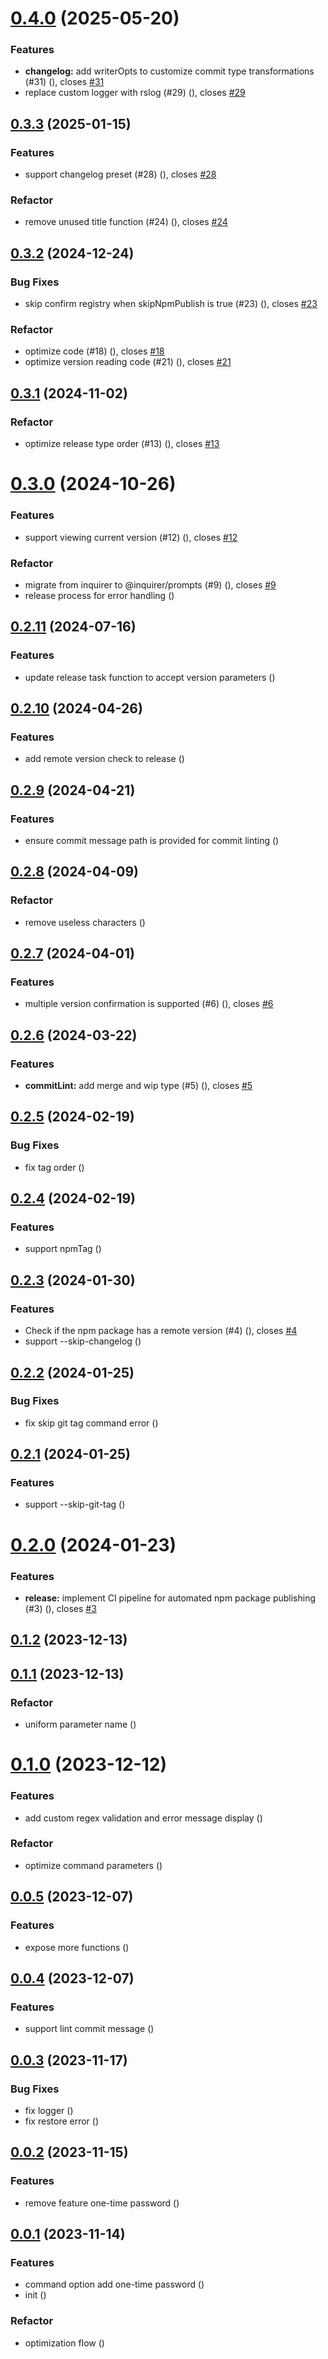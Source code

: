 # [0.4.0](https://github.com/varletjs/release/compare/v0.3.3...v0.4.0) (2025-05-20)

### Features

- **changelog:** add writerOpts to customize commit type transformations (#31) ([](https://github.com/varletjs/release/commit/c682b35b431becc7aa6c06e742ca550cbd88125e)), closes [#31](https://github.com/varletjs/release/issues/31)
- replace custom logger with rslog (#29) ([](https://github.com/varletjs/release/commit/258e786c7a26095dd87e80c532192202e6e68326)), closes [#29](https://github.com/varletjs/release/issues/29)

## [0.3.3](https://github.com/varletjs/release/compare/v0.3.2...v0.3.3) (2025-01-15)

### Features

- support changelog preset (#28) ([](https://github.com/varletjs/release/commit/9daf25cf58bfb55034118344f8c900d3f1e58820)), closes [#28](https://github.com/varletjs/release/issues/28)

### Refactor

- remove unused title function (#24) ([](https://github.com/varletjs/release/commit/ac37481d8257585d73fa14deb2b131a960059007)), closes [#24](https://github.com/varletjs/release/issues/24)

## [0.3.2](https://github.com/varletjs/release/compare/v0.3.1...v0.3.2) (2024-12-24)

### Bug Fixes

- skip confirm registry when skipNpmPublish is true (#23) ([](https://github.com/varletjs/release/commit/ea20a40c191ba62c96b7e9c1522c3adb0ad42ccf)), closes [#23](https://github.com/varletjs/release/issues/23)

### Refactor

- optimize code (#18) ([](https://github.com/varletjs/release/commit/b732aa2f4fd31945bc19fe906dcb1754145ea566)), closes [#18](https://github.com/varletjs/release/issues/18)
- optimize version reading code (#21) ([](https://github.com/varletjs/release/commit/4c3c25d19537246ec6c934f6e9086ea6fb833414)), closes [#21](https://github.com/varletjs/release/issues/21)

## [0.3.1](https://github.com/varletjs/release/compare/v0.3.0...v0.3.1) (2024-11-02)

### Refactor

- optimize release type order (#13) ([](https://github.com/varletjs/release/commit/8b5b0178d93753071349b9ef29641db5da8b1f3a)), closes [#13](https://github.com/varletjs/release/issues/13)

# [0.3.0](https://github.com/varletjs/release/compare/v0.2.11...v0.3.0) (2024-10-26)

### Features

- support viewing current version (#12) ([](https://github.com/varletjs/release/commit/daf30da9c3004074861915f19d4f28594551a672)), closes [#12](https://github.com/varletjs/release/issues/12)

### Refactor

- migrate from inquirer to @inquirer/prompts (#9) ([](https://github.com/varletjs/release/commit/97f7282cdd62cb51d79ad419396b7de7403b1594)), closes [#9](https://github.com/varletjs/release/issues/9)
- release process for error handling ([](https://github.com/varletjs/release/commit/93bd80ab6cc69cc5254b8c64587b18df3e84d643))

## [0.2.11](https://github.com/varletjs/release/compare/v0.2.10...v0.2.11) (2024-07-16)

### Features

- update release task function to accept version parameters ([](https://github.com/varletjs/release/commit/e2b6eadc3b2c9de5aa4341ee48ff21264c2c3a26))

## [0.2.10](https://github.com/varletjs/release/compare/v0.2.9...v0.2.10) (2024-04-26)

### Features

- add remote version check to release ([](https://github.com/varletjs/release/commit/9136d7529d970e1238ec9516879b841f9ba4329d))

## [0.2.9](https://github.com/varletjs/release/compare/v0.2.8...v0.2.9) (2024-04-21)

### Features

- ensure commit message path is provided for commit linting ([](https://github.com/varletjs/release/commit/0eca4a1cf0a600c96c805976988e9269233860a9))

## [0.2.8](https://github.com/varletjs/release/compare/v0.2.7...v0.2.8) (2024-04-09)

### Refactor

- remove useless characters ([](https://github.com/varletjs/release/commit/3e0285b4eb70ddcd6afe201b8f8437c98c297994))

## [0.2.7](https://github.com/varletjs/release/compare/v0.2.6...v0.2.7) (2024-04-01)

### Features

- multiple version confirmation is supported (#6) ([](https://github.com/varletjs/release/commit/ba9ed653cae7320dfe2f6c8d9de2f24ca93ef133)), closes [#6](https://github.com/varletjs/release/issues/6)

## [0.2.6](https://github.com/varletjs/release/compare/v0.2.5...v0.2.6) (2024-03-22)

### Features

- **commitLint:** add merge and wip type (#5) ([](https://github.com/varletjs/release/commit/026a51e62fafe5391d3c9b1320ae33f76ea0d961)), closes [#5](https://github.com/varletjs/release/issues/5)

## [0.2.5](https://github.com/varletjs/release/compare/v0.2.4...v0.2.5) (2024-02-19)

### Bug Fixes

- fix tag order ([](https://github.com/varletjs/release/commit/661cfccab9aa771d1b196219b525b78ead110478))

## [0.2.4](https://github.com/varletjs/release/compare/v0.2.3...v0.2.4) (2024-02-19)

### Features

- support npmTag ([](https://github.com/varletjs/release/commit/74a0c9a235e97b8c1ed167faea54184fe7dfda48))

## [0.2.3](https://github.com/varletjs/release/compare/v0.2.2...v0.2.3) (2024-01-30)

### Features

- Check if the npm package has a remote version (#4) ([](https://github.com/varletjs/release/commit/88eab2d450681e05281a383224a75587520e3a77)), closes [#4](https://github.com/varletjs/release/issues/4)
- support --skip-changelog ([](https://github.com/varletjs/release/commit/3856b4a41f5152d9ad3eb0c49673416c1228bbbb))

## [0.2.2](https://github.com/varletjs/release/compare/v0.2.1...v0.2.2) (2024-01-25)

### Bug Fixes

- fix skip git tag command error ([](https://github.com/varletjs/release/commit/892d7712e57383eca8e291c02eed48afae564b9f))

## [0.2.1](https://github.com/varletjs/release/compare/v0.2.0...v0.2.1) (2024-01-25)

### Features

- support --skip-git-tag ([](https://github.com/varletjs/release/commit/6e596905437c4d08a31577690d08a5dbdc0d0007))

# [0.2.0](https://github.com/varletjs/release/compare/v0.1.2...v0.2.0) (2024-01-23)

### Features

- **release:** implement CI pipeline for automated npm package publishing (#3) ([](https://github.com/varletjs/release/commit/b038c0fd966b8764beacc8c45d2b96dbbceae62b)), closes [#3](https://github.com/varletjs/release/issues/3)

## [0.1.2](https://github.com/varletjs/release/compare/v0.1.1...v0.1.2) (2023-12-13)

## [0.1.1](https://github.com/varletjs/release/compare/v0.1.0...v0.1.1) (2023-12-13)

### Refactor

- uniform parameter name ([](https://github.com/varletjs/release/commit/81c5504af5ac550a24ac351baf50d702fc192927))

# [0.1.0](https://github.com/varletjs/release/compare/v0.0.5...v0.1.0) (2023-12-12)

### Features

- add custom regex validation and error message display ([](https://github.com/varletjs/release/commit/f6dc9c3ebb05af25d3aa01ce2a51c776daeac7c9))

### Refactor

- optimize command parameters ([](https://github.com/varletjs/release/commit/76aab5d185a71d46ce7820b5a50b587ba6c5ae97))

## [0.0.5](https://github.com/varletjs/release/compare/v0.0.4...v0.0.5) (2023-12-07)

### Features

- expose more functions ([](https://github.com/varletjs/release/commit/7895689306a73d5ef3b59e4759e2a603b47a40a7))

## [0.0.4](https://github.com/varletjs/release/compare/v0.0.3...v0.0.4) (2023-12-07)

### Features

- support lint commit message ([](https://github.com/varletjs/release/commit/e3200b2795a93213eab75af68674b1a6ea5327cf))

## [0.0.3](https://github.com/varletjs/release/compare/v0.0.2...v0.0.3) (2023-11-17)

### Bug Fixes

- fix logger ([](https://github.com/varletjs/release/commit/3728d8d36809c4eb6ef49017c146f5763ec69237))
- fix restore error ([](https://github.com/varletjs/release/commit/1485b3830056e8e27fb3cedc0100e0db08727056))

## [0.0.2](https://github.com/varletjs/release/compare/v0.0.1...v0.0.2) (2023-11-15)

### Features

- remove feature one-time password ([](https://github.com/varletjs/release/commit/c92c5a07cfab6e7a3c4fde7963b4a7a536b23acc))

## [0.0.1](https://github.com/varletjs/release/compare/15e865524628c2dd7db31de8c3052a6f1e3d2276...v0.0.1) (2023-11-14)

### Features

- command option add one-time password ([](https://github.com/varletjs/release/commit/b06fc893e9c05985fd65bc814e2c33851144c497))
- init ([](https://github.com/varletjs/release/commit/15e865524628c2dd7db31de8c3052a6f1e3d2276))

### Refactor

- optimization flow ([](https://github.com/varletjs/release/commit/61220901994191deaf1f790c8a2568362c7d3c3e))
